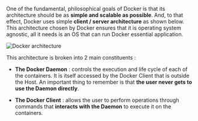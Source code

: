 One of the fundamental, philosophical goals of Docker is that its architecture should be as 
**simple and scalable as possible**. And, to that effect, Docker uses simple 
**client / server architecture** as shown below. 
This architecture chosen by Docker ensures that it is operating system agnostic, all it needs is an OS 
that can run Docker essential application.

![Docker architecture](https://www.aquasec.com/wiki/download/attachments/2854889/Docker_Architecture.png?version=1&modificationDate=1520172700553&api=v2)
  
 
This architecture is broken into 2 main constituents : 
 - **The Docker Daemon** : controls the execution and life cycle of each of the containers. 
 It is itself accessed by the Docker Client that is outside the Host. 
 An important thing to remember is that **the user never gets to use the Daemon directly**.
  
 - **The Docker Client** : allows the user to perform operations through commands that 
 **interacts with the Daemon** to execute it on the containers. 
